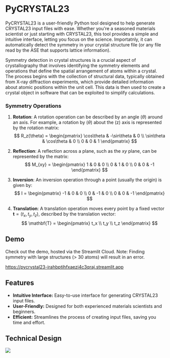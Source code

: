 # PyCRYSTAL23

PyCRYSTAL23 is a user-friendly Python tool designed to help generate CRYSTAL23 input files with ease. Whether you're a seasoned materials scientist or just starting with CRYSTAL23, this tool provides a simple and intuitive interface, letting you focus on the science. Importatnly, it can automatically detect the symmetry in your crystal structure file (or any file read by the ASE that supports lattice information).

Symmetry detection in crystal structures is a crucial aspect of crystallography that involves identifying the symmetry elements and operations that define the spatial arrangement of atoms within a crystal. The process begins with the collection of structural data, typically obtained from X-ray diffraction experiments, which provide detailed information about atomic positions within the unit cell. This data is then used to create a crystal object in software that can be exploited to simplify calculations.


### Symmetry Operations

1. **Rotation**: A rotation operation can be described by an angle \($\theta$) around an axis. For example, a rotation by ($\theta$) about the \(z\) axis is represented by the rotation matrix:
   $$
   R_z(\theta) = \begin{pmatrix}
   \cos\theta & -\sin\theta & 0 \\
   \sin\theta & \cos\theta & 0 \\
   0 & 0 & 1
   \end{pmatrix}
   $$

2. **Reflection**: A reflection across a plane, such as the $xy$ plane, can be represented by the matrix:
   $$
   M_{xy} = \begin{pmatrix}
   1 & 0 & 0 \\
   0 & 1 & 0 \\
   0 & 0 & -1
   \end{pmatrix}
   $$

3. **Inversion**: An inversion operation through a point (usually the origin) is given by:
   $$
   I = \begin{pmatrix}
   -1 & 0 & 0 \\
   0 & -1 & 0 \\
   0 & 0 & -1
   \end{pmatrix}
   $$

4. **Translation**: A translation operation moves every point by a fixed vector $\mathbf{t} = (t_x, t_y, t_z)$, described by the translation vector:
   $$
   \mathbf{T} = \begin{pmatrix}
   t_x \\
   t_y \\
   t_z
   \end{pmatrix}
   $$

## Demo

Check out the demo, hosted via the Streamlit Cloud. Note: Finding symmetry with large structures (> 30 atoms) will result in an error.

https://pycrystal23-irahbptihfxaezi4c3qraj.streamlit.app

## Features

- **Intuitive Interface:** Easy-to-use interface for generating CRYSTAL23 input files.
- **User-Friendly:** Designed for both experienced materials scientists and beginners.
- **Efficient:** Streamlines the process of creating input files, saving you time and effort.

## Technical Design

[![](https://app.eraser.io/workspace/S41RIQHXRUOeDY5Dmbbc/preview?elements=8lZ_Xrc_TzNsYhMjGmMLAA&type=embed)](https://app.eraser.io/workspace/S41RIQHXRUOeDY5Dmbbc?elements=8lZ_Xrc_TzNsYhMjGmMLAA)